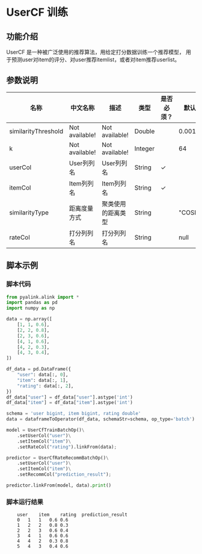 # UserCF 训练

## 功能介绍
UserCF 是一种被广泛使用的推荐算法，用给定打分数据训练一个推荐模型，
用于预测user对item的评分、对user推荐itemlist，或者对item推荐userlist。


## 参数说明

| 名称 | 中文名称 | 描述 | 类型 | 是否必须？ | 默认值 |
| --- | --- | --- | --- | --- | --- |
| similarityThreshold | Not available! | Not available! | Double |  | 0.001 |
| k | Not available! | Not available! | Integer |  | 64 |
| userCol | User列列名 | User列列名 | String | ✓ |  |
| itemCol | Item列列名 | Item列列名 | String | ✓ |  |
| similarityType | 距离度量方式 | 聚类使用的距离类型 | String |  | "COSINE" |
| rateCol | 打分列列名 | 打分列列名 | String |  | null |

## 脚本示例
### 脚本代码

```python
from pyalink.alink import *
import pandas as pd
import numpy as np

data = np.array([
    [1, 1, 0.6],
    [2, 2, 0.8],
    [2, 3, 0.6],
    [4, 1, 0.6],
    [4, 2, 0.3],
    [4, 3, 0.4],
])

df_data = pd.DataFrame({
    "user": data[:, 0],
    "item": data[:, 1],
    "rating": data[:, 2],
})
df_data["user"] = df_data["user"].astype('int')
df_data["item"] = df_data["item"].astype('int')

schema = 'user bigint, item bigint, rating double'
data = dataframeToOperator(df_data, schemaStr=schema, op_type='batch')

model = UserCfTrainBatchOp()\
    .setUserCol("user")\
    .setItemCol("item")\
    .setRateCol("rating").linkFrom(data);

predictor = UserCfRateRecommBatchOp()\
    .setUserCol("user")\
    .setItemCol("item")\
    .setRecommCol("prediction_result");

predictor.linkFrom(model, data).print()
```

### 脚本运行结果
```
	user	item	rating	prediction_result
    0	1	1	0.6	0.6
    1	2	2	0.8	0.3
    2	2	3	0.6	0.4
    3	4	1	0.6	0.6
    4	4	2	0.3	0.8
    5	4	3	0.4	0.6
```
